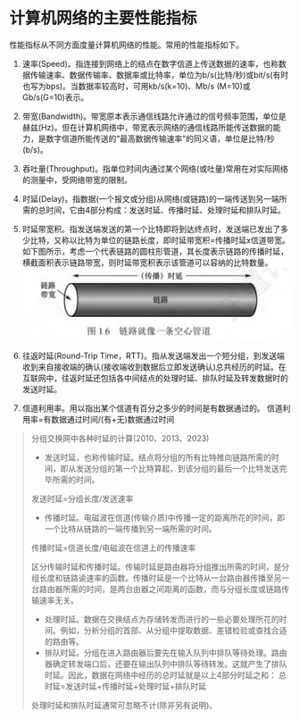 # 计算机网络的主要性能指标

性能指标从不同方面度量计算机网络的性能。常用的性能指标如下。

1. 速率(Speed)。指连接到网络上的结点在数字信道上传送数据的速率，也称数据传输速率、数据传输率、数据率或比特率，单位为b/s(比特/秒)或bit/s(有时也写为bps)。当数据率较高时，可用kb/s(k=10)、Mb/s (M=10)或Gb/s(G=10)表示。
2. 带宽(Bandwidth)。带宽原本表示通信线路允许通过的信号频率范围，单位是赫兹(Hz)。但在计算机网络中，带宽表示网络的通信线路所能传送数据的能力，是数字信道所能传送的“最高数据传输速率”的同义语，单位是比特/秒(b/s)。
3. 吞吐量(Throughput)。指单位时间内通过某个网络(或吐量)常用在对实际网络的测量中，受网络带宽的限制。
4. 时延(Delay)。指数据(一个报文或分组)从网络(或链路)的一端传送到另一端所需的总时间，它由4部分构成：发送时延、传播时延、处理时延和排队时延。
5. 时延带宽积。指发送端发送的第一个比特即将到达终点时，发送端已发出了多少比特，又称以比特为单位的链路长度，即时延带宽积=传播时延x信道带宽。如下图所示，考虑一个代表链路的圆柱形管道，其长度表示链路的传播时延，横截面积表示链路带宽，则时延带宽积表示该管道可以容纳的比特数量。
![时延带宽积](images/时延带宽积.jpg)

6. 往返时延(Round-Trip Time，RTT)。指从发送端发出一个短分组，到发送端收到来自接收端的确认(接收端收到数据后立即发送确认)总共经历的时延。在互联网中，往返时延还包括各中间结点的处理时延、排队时延及转发数据时的发送时延。
7. 信道利用率。用以指出某个信道有百分之多少的时间是有数据通过的。
信道利用率=有数据通过时间/(有+无)数据通过时间

> 分组交换网中各种时延的计算(2010、2013、2023)
>
> - 发送时延，也称传输时延。结点将分组的所有比特推向链路所需的时间，即从发送分组的第一个比特算起，到该分组的最后一个比特发送完毕所需的时间。
>
> 发送时延=分组长度/发送速率
>
> - 传播时延。电磁波在信道(传输介质)中传播一定的距离所花的时间，即一个比特从链路的一端传播到另一端所需的时间。
>
> 传播时延=信道长度/电磁波在信道上的传播速率
>
> 区分传输时延和传播时延。传输时延是路由器将分组推出所需的时间，是分组长度和链路谕速率的函数。传播时延是一个比特从一台路由器传播至另一台路由器所需的时间，是两台由器之间距离的函数，而与分组长度或链路传输速率无关。
>
> - 处理时延。数据在交换结点为存储转发而进行的一些必要处理所花的时间。例如，分析分组的首部、从分组中提取数据、差错检验或查找合适的路由等。
> - 排队时延。分组在进入路由器后要先在输入队列中排队等待处理。路由器确定转发端口后，还要在输出队列中排队等待转发。这就产生了排队时延。因此，数据在网络中经历的总时延就是以上4部分时延之和：
> 总时延=发送时延+传播时延+处理时延+排队时延
>
> 处理时延和排队时延通常可忽略不计(除非另有说明)。
